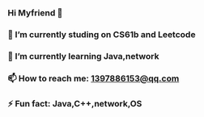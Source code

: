 ### Hi Myfriend 👋

### 🔭 I’m currently studing on CS61b and Leetcode
### 🌱 I’m currently learning Java,network
### 📫 How to reach me: 1397886153@qq.com
### ⚡ Fun fact: Java,C++,network,OS
<!--
**wannan123/wannan123** is a ✨ _special_ ✨ repository because its `README.md` (this file) appears on your GitHub profile.


Here are some ideas to get you started:


- 🌱 I’m currently learning Java,network

- 📫 How to reach me: 1397886153@qq.com
- 😄 Pronouns: ...
- ⚡ Fun fact: Java,C++,network,OS
-->
